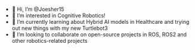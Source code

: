 - 👋 Hi, I’m @Joesher15
- 👀 I’m interested in Cognitive Robotics!
- 🌱 I’m currently learning about Hybrid AI models in Healthcare and trying out new things with my new Turtlebot3
- 💞️ I’m looking to collaborate on open-source projects in ROS, ROS2 and other robotics-related projects

<!---
Joesher15/Joesher15 is a ✨ special ✨ repository because its `README.md` (this file) appears on your GitHub profile.
You can click the Preview link to take a look at your changes.
--->
